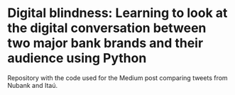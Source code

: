 # Digital blindness: Learning to look at the digital conversation between two major bank brands and their audience using Python

Repository with the code used for the Medium post comparing tweets from Nubank and Itaú.
